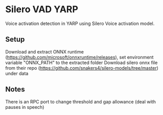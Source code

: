 # Silero VAD YARP
Voice activation detection in YARP using Silero Voice activation model.

## Setup
Download and extract ONNX runtime (https://github.com/microsoft/onnxruntime/releases), set environment variable "ONNX_PATH" to the extracted folder
Download silero onnx file from their repo (https://github.com/snakers4/silero-models/tree/master) under data

## Notes
There is an RPC port to change threshold and gap allowance (deal with pauses in speech)